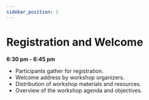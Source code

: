 ```yaml
---
sidebar_position: 1
---
```

# Registration and Welcome

**6:30 pm - 6:45 pm**

- Participants gather for registration.
- Welcome address by workshop organizers.
- Distribution of workshop materials and resources.
- Overview of the workshop agenda and objectives.
